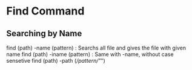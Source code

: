# Find Command

## Searching by Name
find (path) -name (pattern) : Searchs all file and gives the file with given name
find (path) -iname (pattern) : Same with -name, without case sensetive
find (path) -path (*/pattern/"*")
